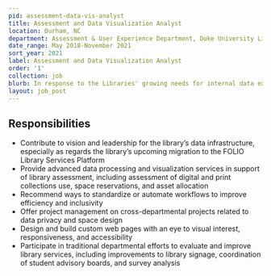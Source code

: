 ```yaml
---
pid: assessment-data-vis-analyst
title: Assessment and Data Visualization Analyst
location: Durham, NC
department: Assessment & User Experience Department, Duke University Libraries
date_range: May 2018-November 2021
sort_year: 2021
label: Assessment and Data Visualization Analyst
order: '1'
collection: job
blurb: In response to the Libraries' growing needs for internal data expertise, my position was restructured to increase capacity in assessment, reporting, and data workflow automation.
layout: job_post
---
```

## Responsibilities

* Contribute to vision and leadership for the library’s data infrastructure, especially as regards the library’s upcoming migration to the FOLIO Library Services Platform
* Provide advanced data processing and visualization services in support of library assessment, including assessment of digital and print collections use, space reservations, and asset allocation
* Recommend ways to standardize or automate workflows to improve efficiency and inclusivity
* Offer project management on cross-departmental projects related to data privacy and space design
* Design and build custom web pages with an eye to visual interest, responsiveness, and accessibility
* Participate in traditional departmental efforts to evaluate and improve library services, including improvements to library signage, coordination of student advisory boards, and survey analysis